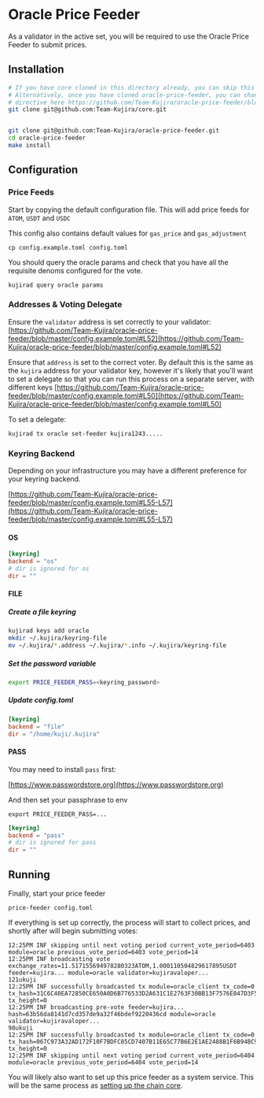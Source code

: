 # Oracle Price Feeder

As a validator in the active set, you will be required to use the Oracle Price Feeder to submit prices.&#x20;

## Installation



```bash
# If you have core cloned in this directory already, you can skip this step
# Alternatively, once you have cloned oracle-price-feeder, you can change the `replace`
# directive here https://github.com/Team-Kujira/oracle-price-feeder/blob/master/go.mod#L5
git clone git@github.com:Team-Kujira/core.git


git clone git@github.com:Team-Kujira/oracle-price-feeder.git
cd oracle-price-feeder
make install
```

## Configuration

### Price Feeds

Start by copying the default configuration file. This will add price feeds for `ATOM`, `USDT` and `USDC`

This config also contains default values for `gas_price` and `gas_adjustment`

```
cp config.example.toml config.toml
```

You should query the oracle params and check that you have all the requisite denoms configured for the vote.&#x20;

```
kujirad query oracle params
```

### Addresses & Voting Delegate

Ensure the `validator` address is set correctly to your validator: [https://github.com/Team-Kujira/oracle-price-feeder/blob/master/config.example.toml#L52](https://github.com/Team-Kujira/oracle-price-feeder/blob/master/config.example.toml#L52)

Ensure that `address` is set to the correct voter. By default this is the same as the `kujira` address for your validator key, however it's likely that you'll want to set a delegate so that you can run this process on a separate server, with different keys [https://github.com/Team-Kujira/oracle-price-feeder/blob/master/config.example.toml#L50](https://github.com/Team-Kujira/oracle-price-feeder/blob/master/config.example.toml#L50)

To set a delegate:

```
kujirad tx oracle set-feeder kujira1243.....
```

### Keyring Backend

Depending on your infrastructure you may have a different preference for your keyring backend.&#x20;

[https://github.com/Team-Kujira/oracle-price-feeder/blob/master/config.example.toml#L55-L57](https://github.com/Team-Kujira/oracle-price-feeder/blob/master/config.example.toml#L55-L57)

#### OS

```toml
[keyring]
backend = "os"
# dir is ignored for os
dir = ""
```

#### FILE
##### Create a file keyring
```bash
kujirad keys add oracle
mkdir ~/.kujira/keyring-file
mv ~/.kujira/*.address ~/.kujira/*.info ~/.kujira/keyring-file
```
##### Set the password variable
```bash
export PRICE_FEEDER_PASS=<keyring_password>
```

##### Update config.toml
```toml
[keyring]
backend = "file"
dir = "/home/kuji/.kujira"
```

#### PASS

You may need to install `pass` first:&#x20;

[https://www.passwordstore.org](https://www.passwordstore.org)

And then set your passphrase to env&#x20;

```
export PRICE_FEEDER_PASS=...  
```

```toml
[keyring]
backend = "pass"
# dir is ignored for pass
dir = ""
```

## Running

Finally, start your price feeder

```
price-feeder config.toml
```

If everything is set up correctly, the process will start to collect prices, and shortly after will begin submitting votes:&#x20;

```
12:25PM INF skipping until next voting period current_vote_period=6403 module=oracle previous_vote_period=6403 vote_period=14
12:25PM INF broadcasting vote exchange_rates=11.517155694978280323ATOM,1.000110504829617895USDT feeder=kujira... module=oracle validator=kujiravaloper...
121ukuji
12:25PM INF successfully broadcasted tx module=oracle_client tx_code=0 tx_hash=31C6C40EA72850CE650A0D6B776533D2A631C1E2763F30BB13F7576E047D3F5F tx_height=0
12:25PM INF broadcasting pre-vote feeder=kujira... hash=63b56da8141d7cd357de9a32f46bdef9220436cd module=oracle validator=kujiravaloper...
98ukuji
12:25PM INF successfully broadcasted tx module=oracle_client tx_code=0 tx_hash=067C973A32AD172F10F7BDFC85CD7407B11E65C77B6E2E1AE2488B1F6B94BC9B tx_height=0
12:25PM INF skipping until next voting period current_vote_period=6404 module=oracle previous_vote_period=6404 vote_period=14
```



You will likely also want to set up this price feeder as a system service. This will be the same process as [setting up the chain core](./#register-the-node-as-a-service).&#x20;
